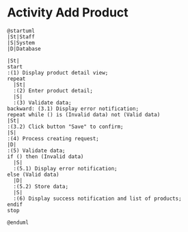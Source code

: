 # Activity Add Product

```plantuml
@startuml
|St|Staff
|S|System
|D|Database

|St|
start
:(1) Display product detail view;
repeat
  |St|
  :(2) Enter product detail;
  |S|
  :(3) Validate data;
backward: (3.1) Display error notification;
repeat while () is (Invalid data) not (Valid data)
|St|
:(3.2) Click button "Save" to confirm;
|S|
:(4) Process creating request;
|D|
:(5) Validate data;
if () then (Invalid data)
  |S|
  :(5.1) Display error notification;
else (Valid data)
  |D|
  :(5.2) Store data;
  |S|
  :(6) Display success notification and list of products;
endif
stop

@enduml
```

<!-- diagram id="activity-manage-product-add-product" -->